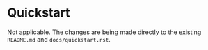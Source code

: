 # Quickstart

Not applicable. The changes are being made directly to the existing `README.md` and `docs/quickstart.rst`.